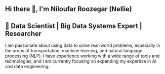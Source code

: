 ## Hi there 👋, I'm Niloufar Roozegar (Nellie)
## 🚀 Data Scientist | Big Data Systems Expert | Researcher
I am passionate about using data to solve real-world problems, especially in the areas of transportation, machine learning, and natural language processing (NLP). I have experience working with a wide range of tools and technologies, and I am currently focusing on expanding my expertise in AI and data engineering.

<!--
**Niloufar89/Niloufar89** is a ✨ _special_ ✨ repository because its `README.md` (this file) appears on your GitHub profile.

🌱 I’m currently learning: 
- Generative AI (GenAI) tools and techniques
- Advanced NLP model optimization
- Big Data Systems and cloud infrastructure

💼 Professional Background:
- **Data Scientist at Center for Urban Transportation Research (ACME)**
- **M.S. in Computer Science (Big Data Systems), Arizona State University**
- **B.S. in Information Technology, Fars Science and Research University**

### 🔧 Core Skills:
- **Data Science & Machine Learning**: Predictive modeling, supervised & unsupervised learning, anomaly detection
- **Programming**: Python, SQL, R, HTML, CSS
- **NLP & Text Analytics**: Sentence classification, named entity recognition, question answering
- **Tools**: PowerBI, Tableau, Jupyter, Anaconda, GitHub
- **Big Data Technologies**: Apache Hadoop, Spark, Distributed Systems
- **Research**: Analyzing driver behavior during hurricane evacuations using mixed-effects models

### 📫 How to Reach Me:
- **Email**: [niloufar.roozegar@gmail.com](mailto: roozegar.niloufar89@gmail.com)
- **LinkedIn**: [Connect with me](https://www.linkedin.com/in/niloufar-roozegar/)
- **GitHub**: [GitHub Profile](https://github.com/Niloufar89)

### ⚡🌟 Fun Fact:
I have a phobia of needles, but that hasn’t stopped me from diving into data science! I’m also known for my patience and ability to learn fast 🧠.

### 🛠️ Programming Languages and Technologies:
![Python](https://img.shields.io/badge/-Python-333333?style=flat&logo=python)
![R](https://img.shields.io/badge/-R-333333?style=flat&logo=r)
![SAS](https://img.shields.io/badge/-SAS-333333?style=flat&logo=sas)
![C++](https://img.shields.io/badge/-C++-333333?style=flat&logo=cplusplus)
![Clingo](https://img.shields.io/badge/-Clingo-333333?style=flat&logo=prolog)
![SQL](https://img.shields.io/badge/-SQL-333333?style=flat&logo=postgresql)
![HTML](https://img.shields.io/badge/-HTML-333333?style=flat&logo=html5)
![CSS](https://img.shields.io/badge/-CSS-333333?style=flat&logo=css3)

### 📚 Libraries:
![Scikit-Learn](https://img.shields.io/badge/-Scikit--Learn-333333?style=flat&logo=scikitlearn)
![PyTorch](https://img.shields.io/badge/-PyTorch-333333?style=flat&logo=pytorch)
![TensorFlow](https://img.shields.io/badge/-TensorFlow-333333?style=flat&logo=tensorflow)
![Matplotlib](https://img.shields.io/badge/-Matplotlib-333333?style=flat&logo=matplotlib)
![Seaborn](https://img.shields.io/badge/-Seaborn-333333?style=flat&logo=seaborn)
![Plotly](https://img.shields.io/badge/-Plotly-333333?style=flat&logo=plotly)
![Pandas](https://img.shields.io/badge/-Pandas-333333?style=flat&logo=pandas)
![NumPy](https://img.shields.io/badge/-NumPy-333333?style=flat&logo=numpy)
![Geopandas](https://img.shields.io/badge/-Geopandas-333333?style=flat&logo=geopandas)

### 🖥️ Software:
![Oracle Fusion Cloud ERP](https://img.shields.io/badge/-Oracle_Fusion_Cloud_ERP-333333?style=flat&logo=oracle)
![PowerBI](https://img.shields.io/badge/-PowerBI-333333?style=flat&logo=powerbi)
![JMP](https://img.shields.io/badge/-JMP-333333?style=flat&logo=jmp)
![Tableau](https://img.shields.io/badge/-Tableau-333333?style=flat&logo=tableau)
![Microsoft Excel](https://img.shields.io/badge/-Microsoft_Excel-333333?style=flat&logo=microsoftexcel)
![GitHub](https://img.shields.io/badge/-GitHub-333333?style=flat&logo=github)

### 📊 Current Projects:
- **NLP Model Size Exploration**: Understanding memory requirements for running large NLP models like BERT and GPT-3.
- **Hurricane Evacuation Behavior Analysis**: Analyzing driver behavior and collision risks during emergencies using panel regression models.
- **Generative AI Research**: Exploring the use of Generative AI to enhance NLP workflows and model optimization techniques.

### 🎓 Education:
- **M.S. in Computer Science (Big Data Systems)**, Arizona State University
- **M.S. in Industrial Management (Production)**, Yazd University
- **B.S. in Information Technology**, Fars Science and Research University

### 🌐 Let's Connect:
- Feel free to reach out if you'd like to collaborate on interesting projects

### 🏆 Achievements:
- Presented research on driver behavior during the 2024 FAV Summit
- Submitted research papers to TRB Conference on Evaluation of Driver's Behavior during Hurricane Ian.
-->
